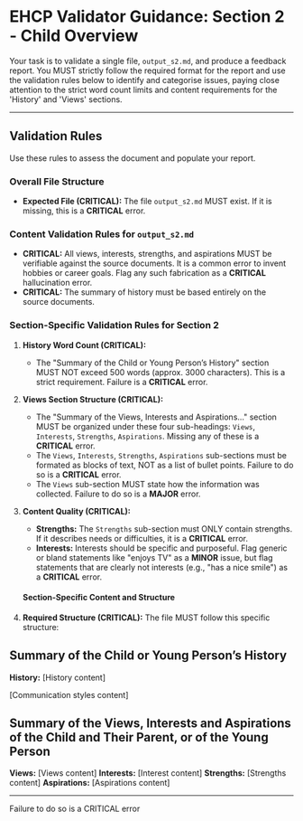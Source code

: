 # EHCP Validator Guidance: Section 2 - Child Overview

Your task is to validate a single file, `output_s2.md`, and produce a feedback report.
You MUST strictly follow the required format for the report and use the validation rules below to identify and categorise issues, paying close attention to the strict word count limits and content requirements for the 'History' and 'Views' sections.

---

## Validation Rules

Use these rules to assess the document and populate your report.

### Overall File Structure

*   **Expected File (CRITICAL):** The file `output_s2.md` MUST exist. If it is missing, this is a **CRITICAL** error.

### Content Validation Rules for `output_s2.md`

*   **CRITICAL:** All views, interests, strengths, and aspirations MUST be verifiable against the source documents. It is a common error to invent hobbies or career goals. Flag any such fabrication as a **CRITICAL** hallucination error.
*   **CRITICAL:** The summary of history must be based entirely on the source documents.


### Section-Specific Validation Rules for Section 2

1.  **History Word Count (CRITICAL):**
    *   The "Summary of the Child or Young Person’s History" section MUST NOT exceed 500 words (approx. 3000 characters). This is a strict requirement. Failure is a **CRITICAL** error.

2.  **Views Section Structure (CRITICAL):**
    *   The "Summary of the Views, Interests and Aspirations..." section MUST be organized under these four sub-headings: `Views`, `Interests`, `Strengths`, `Aspirations`. Missing any of these is a **CRITICAL** error.
    *   The `Views`, `Interests`, `Strengths`, `Aspirations` sub-sections must be formated as blocks of text, NOT as a list of bullet points. Failure to do so is a **CRITICAL** error.
    *   The `Views` sub-section MUST state how the information was collected. Failure to do so is a **MAJOR** error.

3.  **Content Quality (CRITICAL):**
    *   **Strengths:** The `Strengths` sub-section must ONLY contain strengths. If it describes needs or difficulties, it is a **CRITICAL** error.
    *   **Interests:** Interests should be specific and purposeful. Flag generic or bland statements like "enjoys TV" as a **MINOR** issue, but flag statements that are clearly not interests (e.g., "has a nice smile") as a **CRITICAL** error.

    #### Section-Specific Content and Structure
1.  **Required Structure (CRITICAL):** The file MUST follow this specific structure:

## Summary of the Child or Young Person’s History
**History:**
[History content]

[Communication styles content]

## Summary of the Views, Interests and Aspirations of the Child and Their Parent, or of the Young Person

**Views:**
[Views content]
**Interests:**
[Interest content]
**Strengths:**
[Strengths content]
**Aspirations:**
[Aspirations content]

---
Failure to do so is a CRITICAL error


